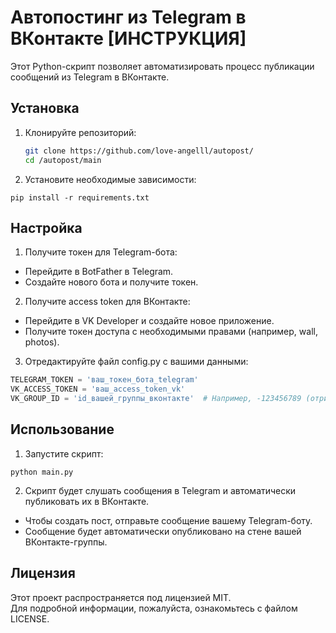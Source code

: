 # Автопостинг из Telegram в ВКонтакте [ИНСТРУКЦИЯ]

Этот Python-скрипт позволяет автоматизировать процесс публикации сообщений из Telegram в ВКонтакте.

## Установка

1. Клонируйте репозиторий:
   ```bash
   git clone https://github.com/love-angelll/autopost/
   cd /autopost/main
   ```

2. Установите необходимые зависимости:
```
pip install -r requirements.txt
```


## Настройка

1. Получите токен для Telegram-бота:

- Перейдите в BotFather в Telegram.
- Создайте нового бота и получите токен.

2. Получите access token для ВКонтакте:

- Перейдите в VK Developer и создайте новое приложение.
- Получите токен доступа с необходимыми правами (например, wall, photos).

3. Отредактируйте файл config.py с вашими данными:
```python
TELEGRAM_TOKEN = 'ваш_токен_бота_telegram'
VK_ACCESS_TOKEN = 'ваш_access_token_vk'
VK_GROUP_ID = 'id_вашей_группы_вконтакте'  # Например, -123456789 (отрицательный для групп)
```

## Использование

1. Запустите скрипт:
```
python main.py
```

2. Скрипт будет слушать сообщения в Telegram и автоматически публиковать их в ВКонтакте.

- Чтобы создать пост, отправьте сообщение вашему Telegram-боту.
- Сообщение будет автоматически опубликовано на стене вашей ВКонтакте-группы.

## Лицензия

Этот проект распространяется под лицензией MIT.<br>
Для подробной информации, пожалуйста, ознакомьтесь с файлом LICENSE.



